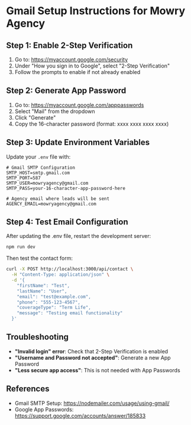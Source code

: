 # Gmail Setup Instructions for Mowry Agency

## Step 1: Enable 2-Step Verification

1. Go to: https://myaccount.google.com/security
2. Under "How you sign in to Google", select "2-Step Verification"
3. Follow the prompts to enable if not already enabled

## Step 2: Generate App Password

1. Go to: https://myaccount.google.com/apppasswords
2. Select "Mail" from the dropdown
3. Click "Generate"
4. Copy the 16-character password (format: xxxx xxxx xxxx xxxx)

## Step 3: Update Environment Variables

Update your `.env` file with:

```env
# Gmail SMTP Configuration
SMTP_HOST=smtp.gmail.com
SMTP_PORT=587
SMTP_USER=mowryagency@gmail.com
SMTP_PASS=your-16-character-app-password-here

# Agency email where leads will be sent
AGENCY_EMAIL=mowryagency@gmail.com
```

## Step 4: Test Email Configuration

After updating the .env file, restart the development server:

```bash
npm run dev
```

Then test the contact form:

```bash
curl -X POST http://localhost:3000/api/contact \
  -H "Content-Type: application/json" \
  -d '{
    "firstName": "Test",
    "lastName": "User",
    "email": "test@example.com",
    "phone": "555-123-4567",
    "coverageType": "Term Life",
    "message": "Testing email functionality"
  }'
```

## Troubleshooting

- **"Invalid login" error**: Check that 2-Step Verification is enabled
- **"Username and Password not accepted"**: Generate a new App Password
- **"Less secure app access"**: This is not needed with App Passwords

## References

- Gmail SMTP Setup: https://nodemailer.com/usage/using-gmail/
- Google App Passwords: https://support.google.com/accounts/answer/185833
